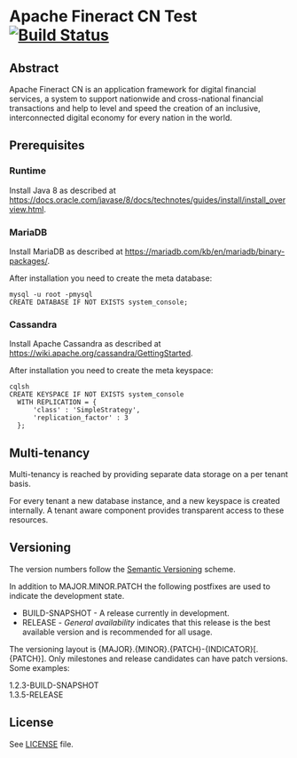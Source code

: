 # Apache Fineract CN Test [![Build Status](https://api.travis-ci.com/apache/fineract-cn-test.svg?branch=develop)](https://travis-ci.com/apache/fineract-cn-test)

## Abstract
Apache Fineract CN is an application framework for digital financial services, a system to support nationwide and cross-national financial transactions and help to level and speed the creation of an inclusive, interconnected digital economy for every nation in the world.

## Prerequisites
### Runtime
Install Java 8 as described at https://docs.oracle.com/javase/8/docs/technotes/guides/install/install_overview.html.

### MariaDB
Install MariaDB as described at https://mariadb.com/kb/en/mariadb/binary-packages/.

After installation you need to create the meta database:

    mysql -u root -pmysql
    CREATE DATABASE IF NOT EXISTS system_console;
    
### Cassandra
Install Apache Cassandra as described at https://wiki.apache.org/cassandra/GettingStarted.

After installation you need to create the meta keyspace:

    cqlsh
    CREATE KEYSPACE IF NOT EXISTS system_console
      WITH REPLICATION = {
          'class' : 'SimpleStrategy',
          'replication_factor' : 3
      };

## Multi-tenancy
Multi-tenancy is reached by providing separate data storage on a per tenant basis.

For every tenant a new database instance, and a new keyspace is created internally. A tenant aware component provides transparent access to these resources.

## Versioning
The version numbers follow the [Semantic Versioning](http://semver.org/) scheme.

In addition to MAJOR.MINOR.PATCH the following postfixes are used to indicate the development state.

* BUILD-SNAPSHOT - A release currently in development. 
* RELEASE - _General availability_ indicates that this release is the best available version and is recommended for all usage.

The versioning layout is {MAJOR}.{MINOR}.{PATCH}-{INDICATOR}[.{PATCH}]. Only milestones and release candidates can  have patch versions. Some examples:

1.2.3-BUILD-SNAPSHOT  
1.3.5-RELEASE

## License
See [LICENSE](LICENSE) file.
